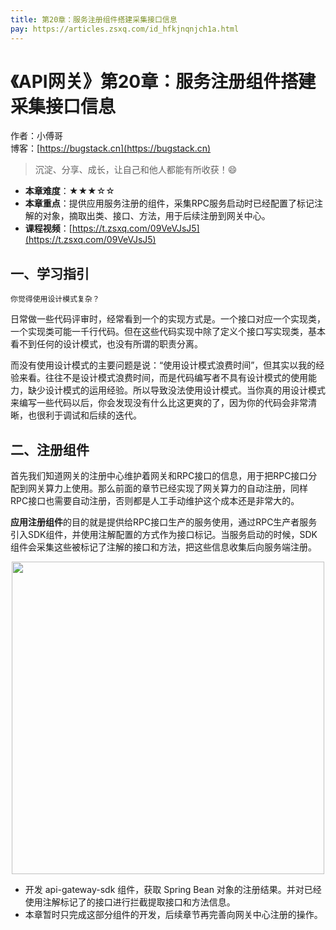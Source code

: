 ```yaml
---
title: 第20章：服务注册组件搭建采集接口信息
pay: https://articles.zsxq.com/id_hfkjnqnjch1a.html
---
```


# 《API网关》第20章：服务注册组件搭建采集接口信息

作者：小傅哥
<br/>博客：[https://bugstack.cn](https://bugstack.cn)

>沉淀、分享、成长，让自己和他人都能有所收获！😄

- **本章难度**：★★★☆☆
- **本章重点**：提供应用服务注册的组件，采集RPC服务启动时已经配置了标记注解的对象，摘取出类、接口、方法，用于后续注册到网关中心。
- **课程视频**：[https://t.zsxq.com/09VeVJsJ5](https://t.zsxq.com/09VeVJsJ5)

## 一、学习指引

`你觉得使用设计模式复杂？`

日常做一些代码评审时，经常看到一个的实现方式是。一个接口对应一个实现类，一个实现类可能一千行代码。但在这些代码实现中除了定义个接口写实现类，基本看不到任何的设计模式，也没有所谓的职责分离。

而没有使用设计模式的主要问题是说：“使用设计模式浪费时间”，但其实以我的经验来看。往往不是设计模式浪费时间，而是代码编写者不具有设计模式的使用能力，缺少设计模式的运用经验。所以导致没法使用设计模式。当你真的用设计模式来编写一些代码以后，你会发现没有什么比这更爽的了，因为你的代码会非常清晰，也很利于调试和后续的迭代。

## 二、注册组件

首先我们知道网关的注册中心维护着网关和RPC接口的信息，用于把RPC接口分配到网关算力上使用。那么前面的章节已经实现了网关算力的自动注册，同样RPC接口也需要自动注册，否则都是人工手动维护这个成本还是非常大的。

**应用注册组件**的目的就是提供给RPC接口生产的服务使用，通过RPC生产者服务引入SDK组件，并使用注解配置的方式作为接口标记。当服务启动的时候，SDK组件会采集这些被标记了注解的接口和方法，把这些信息收集后向服务端注册。

<div align="center">
    <img src="https://bugstack.cn/images/article/assembly/api-gateway/api-gateway-20-01.png?raw=true" width="500px">
</div>

- 开发 api-gateway-sdk 组件，获取 Spring Bean 对象的注册结果。并对已经使用注解标记了的接口进行拦截提取接口和方法信息。
- 本章暂时只完成这部分组件的开发，后续章节再完善向网关中心注册的操作。